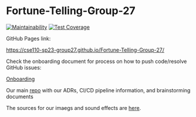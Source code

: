 # Fortune-Telling-Group-27
[![Maintainability](https://api.codeclimate.com/v1/badges/87f25017229aa77c661a/maintainability)](https://codeclimate.com/github/cse110-sp23-group27/Fortune-Telling-Group-27/maintainability)
[![Test Coverage](https://api.codeclimate.com/v1/badges/87f25017229aa77c661a/test_coverage)](https://codeclimate.com/github/cse110-sp23-group27/Fortune-Telling-Group-27/test_coverage)

GitHub Pages link:

https://cse110-sp23-group27.github.io/Fortune-Telling-Group-27/

Check the onboarding document for process on how to push code/resolve GitHub issues:

[Onboarding](/specs/documentation/onboard.md)

Our main [repo](https://github.com/cse110-sp23-group27/cse110-sp23-group27) with our ADRs, CI/CD pipeline information, and brainstorming documents

The sources for our imaegs and sound effects are [here](https://github.com/cse110-sp23-group27/Fortune-Telling-Group-27/blob/main/specs/documentation/images-and-sounds-sources.md).
